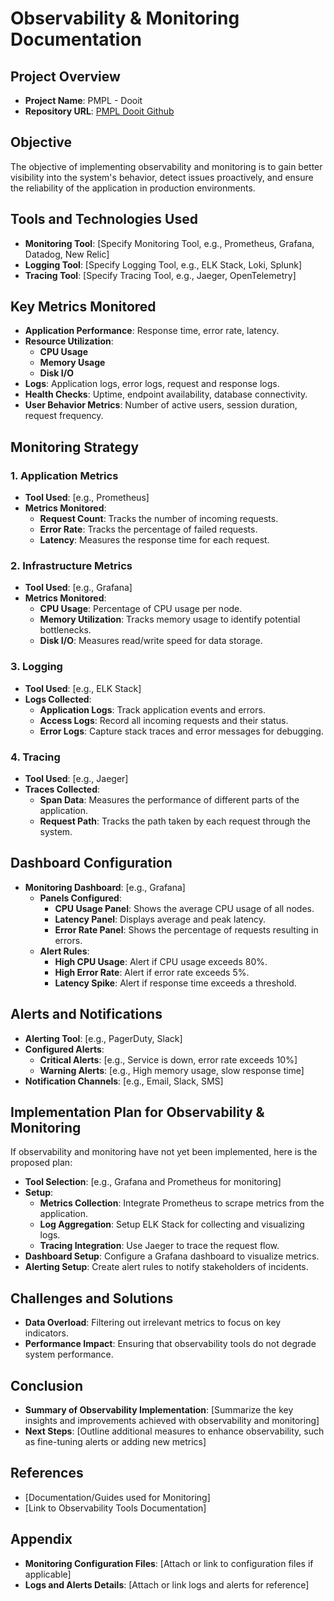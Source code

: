 # Observability & Monitoring Documentation

## Project Overview

- **Project Name**: PMPL - Dooit
- **Repository URL**: [PMPL Dooit Github](https://github.com/Sylphiann/pmpl-dooit)

## Objective

The objective of implementing observability and monitoring is to gain better visibility into the system's behavior, detect issues proactively, and ensure the reliability of the application in production environments.

## Tools and Technologies Used

- **Monitoring Tool**: [Specify Monitoring Tool, e.g., Prometheus, Grafana, Datadog, New Relic]
- **Logging Tool**: [Specify Logging Tool, e.g., ELK Stack, Loki, Splunk]
- **Tracing Tool**: [Specify Tracing Tool, e.g., Jaeger, OpenTelemetry]

## Key Metrics Monitored

- **Application Performance**: Response time, error rate, latency.
- **Resource Utilization**:
  - **CPU Usage**
  - **Memory Usage**
  - **Disk I/O**
- **Logs**: Application logs, error logs, request and response logs.
- **Health Checks**: Uptime, endpoint availability, database connectivity.
- **User Behavior Metrics**: Number of active users, session duration, request frequency.

## Monitoring Strategy

### 1. Application Metrics

- **Tool Used**: [e.g., Prometheus]
- **Metrics Monitored**:
  - **Request Count**: Tracks the number of incoming requests.
  - **Error Rate**: Tracks the percentage of failed requests.
  - **Latency**: Measures the response time for each request.

### 2. Infrastructure Metrics

- **Tool Used**: [e.g., Grafana]
- **Metrics Monitored**:
  - **CPU Usage**: Percentage of CPU usage per node.
  - **Memory Utilization**: Tracks memory usage to identify potential bottlenecks.
  - **Disk I/O**: Measures read/write speed for data storage.

### 3. Logging

- **Tool Used**: [e.g., ELK Stack]
- **Logs Collected**:
  - **Application Logs**: Track application events and errors.
  - **Access Logs**: Record all incoming requests and their status.
  - **Error Logs**: Capture stack traces and error messages for debugging.

### 4. Tracing

- **Tool Used**: [e.g., Jaeger]
- **Traces Collected**:
  - **Span Data**: Measures the performance of different parts of the application.
  - **Request Path**: Tracks the path taken by each request through the system.

## Dashboard Configuration

- **Monitoring Dashboard**: [e.g., Grafana]
  - **Panels Configured**:
    - **CPU Usage Panel**: Shows the average CPU usage of all nodes.
    - **Latency Panel**: Displays average and peak latency.
    - **Error Rate Panel**: Shows the percentage of requests resulting in errors.
  - **Alert Rules**:
    - **High CPU Usage**: Alert if CPU usage exceeds 80%.
    - **High Error Rate**: Alert if error rate exceeds 5%.
    - **Latency Spike**: Alert if response time exceeds a threshold.

## Alerts and Notifications

- **Alerting Tool**: [e.g., PagerDuty, Slack]
- **Configured Alerts**:
  - **Critical Alerts**: [e.g., Service is down, error rate exceeds 10%]
  - **Warning Alerts**: [e.g., High memory usage, slow response time]
- **Notification Channels**: [e.g., Email, Slack, SMS]

## Implementation Plan for Observability & Monitoring

If observability and monitoring have not yet been implemented, here is the proposed plan:

- **Tool Selection**: [e.g., Grafana and Prometheus for monitoring]
- **Setup**:
  - **Metrics Collection**: Integrate Prometheus to scrape metrics from the application.
  - **Log Aggregation**: Setup ELK Stack for collecting and visualizing logs.
  - **Tracing Integration**: Use Jaeger to trace the request flow.
- **Dashboard Setup**: Configure a Grafana dashboard to visualize metrics.
- **Alerting Setup**: Create alert rules to notify stakeholders of incidents.

## Challenges and Solutions

- **Data Overload**: Filtering out irrelevant metrics to focus on key indicators.
- **Performance Impact**: Ensuring that observability tools do not degrade system performance.

## Conclusion

- **Summary of Observability Implementation**: [Summarize the key insights and improvements achieved with observability and monitoring]
- **Next Steps**: [Outline additional measures to enhance observability, such as fine-tuning alerts or adding new metrics]

## References

- [Documentation/Guides used for Monitoring]
- [Link to Observability Tools Documentation]

## Appendix

- **Monitoring Configuration Files**: [Attach or link to configuration files if applicable]
- **Logs and Alerts Details**: [Attach or link logs and alerts for reference]
